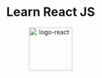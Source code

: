 <div align="center">
  <h1>Learn React JS</h1><p></p><img src="https://user-images.githubusercontent.com/103906625/235569277-d15e6976-8449-4058-8128-89397ab6beff.png" width="100" alt="logo-react"/>
</div>
